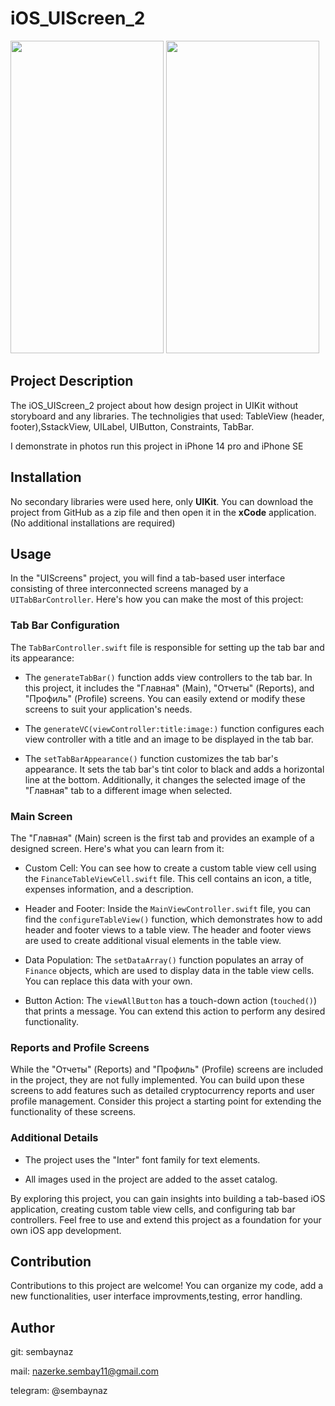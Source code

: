 # iOS_UIScreen_2

<img width = "245" height = "500" src = "https://github.com/sembaynaz/iOS_UIScreen_2/assets/96616194/fb0bb4b8-8b89-41e4-941e-ead7f3215b85">
<img width = "245" height = "500" src = "https://github.com/sembaynaz/iOS_UIScreen_2/assets/96616194/4b1860d0-b4e1-4f80-b85f-70ff0f31650f">

## Project Description
The iOS_UIScreen_2 project about how design project in UIKit without storyboard and any libraries. The technoligies that used:
TableView (header, footer),SstackView, UILabel, UIButton, Constraints, TabBar. 

I demonstrate in photos run this project in iPhone 14 pro and iPhone SE

## Installation
No secondary libraries were used here, only **UIKit**. You can download the project from GitHub as a zip file and then open it in the **xCode** application. (No additional installations are required)

## Usage

In the "UIScreens" project, you will find a tab-based user interface consisting of three interconnected screens managed by a `UITabBarController`. Here's how you can make the most of this project:

### Tab Bar Configuration

The `TabBarController.swift` file is responsible for setting up the tab bar and its appearance:

- The `generateTabBar()` function adds view controllers to the tab bar. In this project, it includes the "Главная" (Main), "Отчеты" (Reports), and "Профиль" (Profile) screens. You can easily extend or modify these screens to suit your application's needs.

- The `generateVC(viewController:title:image:)` function configures each view controller with a title and an image to be displayed in the tab bar.

- The `setTabBarAppearance()` function customizes the tab bar's appearance. It sets the tab bar's tint color to black and adds a horizontal line at the bottom. Additionally, it changes the selected image of the "Главная" tab to a different image when selected.

### Main Screen

The "Главная" (Main) screen is the first tab and provides an example of a designed screen. Here's what you can learn from it:

- Custom Cell: You can see how to create a custom table view cell using the `FinanceTableViewCell.swift` file. This cell contains an icon, a title, expenses information, and a description.

- Header and Footer: Inside the `MainViewController.swift` file, you can find the `configureTableView()` function, which demonstrates how to add header and footer views to a table view. The header and footer views are used to create additional visual elements in the table view.

- Data Population: The `setDataArray()` function populates an array of `Finance` objects, which are used to display data in the table view cells. You can replace this data with your own.

- Button Action: The `viewAllButton` has a touch-down action (`touched()`) that prints a message. You can extend this action to perform any desired functionality.

### Reports and Profile Screens

While the "Отчеты" (Reports) and "Профиль" (Profile) screens are included in the project, they are not fully implemented. You can build upon these screens to add features such as detailed cryptocurrency reports and user profile management. Consider this project a starting point for extending the functionality of these screens.

### Additional Details

- The project uses the "Inter" font family for text elements.

- All images used in the project are added to the asset catalog.

By exploring this project, you can gain insights into building a tab-based iOS application, creating custom table view cells, and configuring tab bar controllers. Feel free to use and extend this project as a foundation for your own iOS app development.

## Contribution
Contributions to this project are welcome!
You can organize my code, add a new functionalities, user interface improvments,testing, error handling. 

## Author
git: sembaynaz

mail: nazerke.sembay11@gmail.com 

telegram: @sembaynaz
